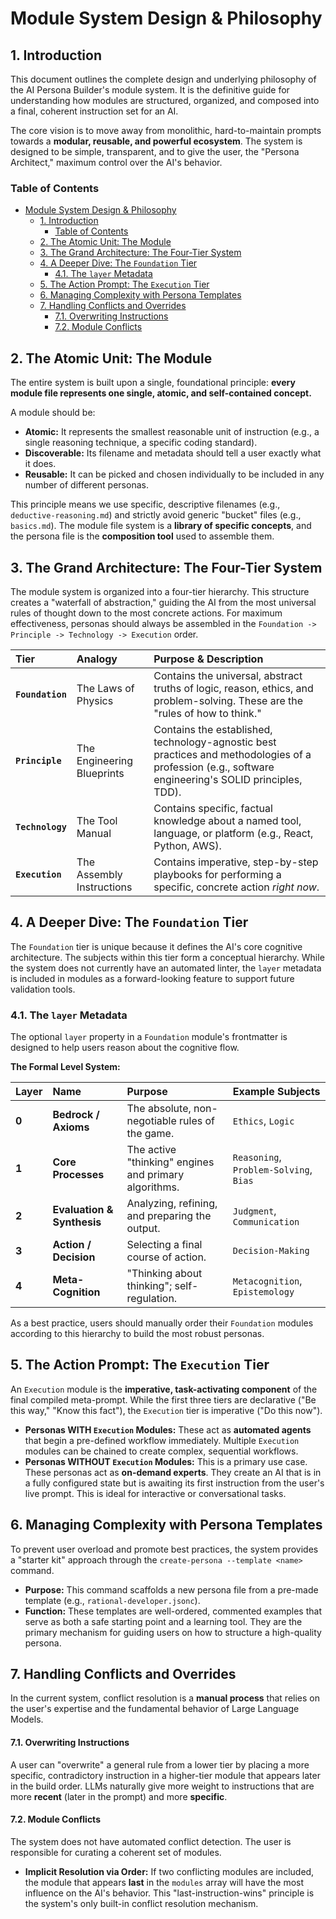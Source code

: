 # Module System Design & Philosophy

## 1. Introduction

This document outlines the complete design and underlying philosophy of the AI Persona Builder's module system. It is the definitive guide for understanding how modules are structured, organized, and composed into a final, coherent instruction set for an AI.

The core vision is to move away from monolithic, hard-to-maintain prompts towards a **modular, reusable, and powerful ecosystem**. The system is designed to be simple, transparent, and to give the user, the "Persona Architect," maximum control over the AI's behavior.

### Table of Contents

- [Module System Design \& Philosophy](#module-system-design--philosophy)
  - [1. Introduction](#1-introduction)
    - [Table of Contents](#table-of-contents)
  - [2. The Atomic Unit: The Module](#2-the-atomic-unit-the-module)
  - [3. The Grand Architecture: The Four-Tier System](#3-the-grand-architecture-the-four-tier-system)
  - [4. A Deeper Dive: The `Foundation` Tier](#4-a-deeper-dive-the-foundation-tier)
    - [4.1. The `layer` Metadata](#41-the-layer-metadata)
  - [5. The Action Prompt: The `Execution` Tier](#5-the-action-prompt-the-execution-tier)
  - [6. Managing Complexity with Persona Templates](#6-managing-complexity-with-persona-templates)
  - [7. Handling Conflicts and Overrides](#7-handling-conflicts-and-overrides)
    - [7.1. Overwriting Instructions](#71-overwriting-instructions)
    - [7.2. Module Conflicts](#72-module-conflicts)

## 2. The Atomic Unit: The Module

The entire system is built upon a single, foundational principle: **every module file represents one single, atomic, and self-contained concept.**

A module should be:

- **Atomic:** It represents the smallest reasonable unit of instruction (e.g., a single reasoning technique, a specific coding standard).
- **Discoverable:** Its filename and metadata should tell a user exactly what it does.
- **Reusable:** It can be picked and chosen individually to be included in any number of different personas.

This principle means we use specific, descriptive filenames (e.g., `deductive-reasoning.md`) and strictly avoid generic "bucket" files (e.g., `basics.md`). The module file system is a **library of specific concepts**, and the persona file is the **composition tool** used to assemble them.

## 3. The Grand Architecture: The Four-Tier System

The module system is organized into a four-tier hierarchy. This structure creates a "waterfall of abstraction," guiding the AI from the most universal rules of thought down to the most concrete actions. For maximum effectiveness, personas should always be assembled in the `Foundation -> Principle -> Technology -> Execution` order.

| Tier             | Analogy                    | Purpose & Description                                                                                                                                |
| :--------------- | :------------------------- | :--------------------------------------------------------------------------------------------------------------------------------------------------- |
| **`Foundation`** | The Laws of Physics        | Contains the universal, abstract truths of logic, reason, ethics, and problem-solving. These are the "rules of how to think."                        |
| **`Principle`**  | The Engineering Blueprints | Contains the established, technology-agnostic best practices and methodologies of a profession (e.g., software engineering's SOLID principles, TDD). |
| **`Technology`** | The Tool Manual            | Contains specific, factual knowledge about a named tool, language, or platform (e.g., React, Python, AWS).                                           |
| **`Execution`**  | The Assembly Instructions  | Contains imperative, step-by-step playbooks for performing a specific, concrete action _right now_.                                                  |

## 4. A Deeper Dive: The `Foundation` Tier

The `Foundation` tier is unique because it defines the AI's core cognitive architecture. The subjects within this tier form a conceptual hierarchy. While the system does not currently have an automated linter, the `layer` metadata is included in modules as a forward-looking feature to support future validation tools.

### 4.1. The `layer` Metadata

The optional `layer` property in a `Foundation` module's frontmatter is designed to help users reason about the cognitive flow.

**The Formal Level System:**

| Layer | Name                       | Purpose                                               | Example Subjects                       |
| :---- | :------------------------- | :---------------------------------------------------- | :------------------------------------- |
| **0** | **Bedrock / Axioms**       | The absolute, non-negotiable rules of the game.       | `Ethics`, `Logic`                      |
| **1** | **Core Processes**         | The active "thinking" engines and primary algorithms. | `Reasoning`, `Problem-Solving`, `Bias` |
| **2** | **Evaluation & Synthesis** | Analyzing, refining, and preparing the output.        | `Judgment`, `Communication`            |
| **3** | **Action / Decision**      | Selecting a final course of action.                   | `Decision-Making`                      |
| **4** | **Meta-Cognition**         | "Thinking about thinking"; self-regulation.           | `Metacognition`, `Epistemology`        |

As a best practice, users should manually order their `Foundation` modules according to this hierarchy to build the most robust personas.

## 5. The Action Prompt: The `Execution` Tier

An `Execution` module is the **imperative, task-activating component** of the final compiled meta-prompt. While the first three tiers are declarative ("Be this way," "Know this fact"), the `Execution` tier is imperative ("Do this now").

- **Personas WITH `Execution` Modules:** These act as **automated agents** that begin a pre-defined workflow immediately. Multiple `Execution` modules can be chained to create complex, sequential workflows.
- **Personas WITHOUT `Execution` Modules:** This is a primary use case. These personas act as **on-demand experts**. They create an AI that is in a fully configured state but is awaiting its first instruction from the user's live prompt. This is ideal for interactive or conversational tasks.

## 6. Managing Complexity with Persona Templates

To prevent user overload and promote best practices, the system provides a "starter kit" approach through the `create-persona --template <name>` command.

- **Purpose:** This command scaffolds a new persona file from a pre-made template (e.g., `rational-developer.jsonc`).
- **Function:** These templates are well-ordered, commented examples that serve as both a safe starting point and a learning tool. They are the primary mechanism for guiding users on how to structure a high-quality persona.

## 7. Handling Conflicts and Overrides

In the current system, conflict resolution is a **manual process** that relies on the user's expertise and the fundamental behavior of Large Language Models.

#### 7.1. Overwriting Instructions

A user can "overwrite" a general rule from a lower tier by placing a more specific, contradictory instruction in a higher-tier module that appears later in the build order. LLMs naturally give more weight to instructions that are more **recent** (later in the prompt) and more **specific**.

#### 7.2. Module Conflicts

The system does not have automated conflict detection. The user is responsible for curating a coherent set of modules.

- **Implicit Resolution via Order:** If two conflicting modules are included, the module that appears **last** in the `modules` array will have the most influence on the AI's behavior. This "last-instruction-wins" principle is the system's only built-in conflict resolution mechanism.
